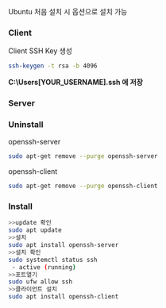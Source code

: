 Ubuntu 처음 설치 시 옵션으로 설치 가능

### Client

Client SSH Key 생성

```Bash
ssh-keygen -t rsa -b 4096
```

**C:\Users\[YOUR_USERNAME]\.ssh 에 저장**

### Server

### Uninstall

openssh-server

```Bash
sudo apt-get remove --purge openssh-server
```

openssh-client

```Bash
sudo apt-get remove --purge openssh-client
```

### Install

```Bash
>>update 확인
sudo apt update
>>설치
sudo apt install openssh-server
>>설치 확인
sudo systemctl status ssh
 - active (running)
>>포트열기 
sudo ufw allow ssh
>>클라이언트 설치
sudo apt install openssh-client
```